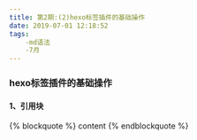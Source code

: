 ```yaml
---
title: 第2期:(2)hexo标签插件的基础操作
date: 2019-07-01 12:18:52
tags:
    -md语法
    -7月
---
```


### hexo标签插件的基础操作

#### 1、引用块

{% blockquote %}
content
{% endblockquote %}